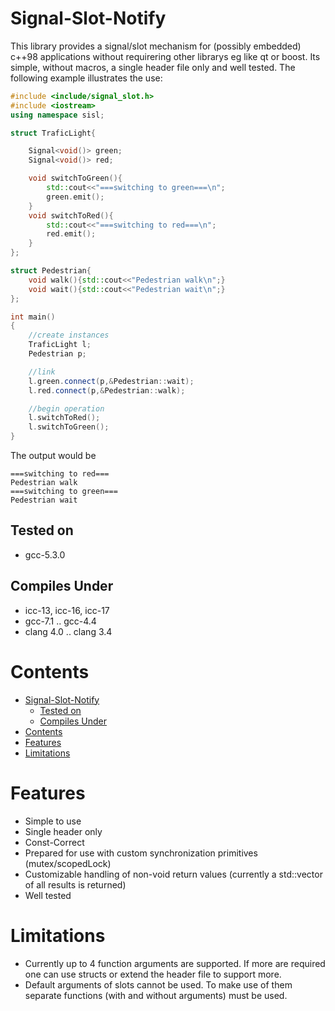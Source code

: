 # Signal-Slot-Notify

This library provides a signal/slot mechanism for (possibly embedded) c++98 applications without requirering other librarys eg like qt or boost. Its simple, without macros, a single header file only and well tested. The following example illustrates the use:

```cpp
#include <include/signal_slot.h>
#include <iostream>
using namespace sisl;

struct TraficLight{

    Signal<void()> green;
    Signal<void()> red;

    void switchToGreen(){
        std::cout<<"===switching to green===\n";
        green.emit();
    }
    void switchToRed(){
        std::cout<<"===switching to red===\n";
        red.emit();
    }
};

struct Pedestrian{
    void walk(){std::cout<<"Pedestrian walk\n";}
    void wait(){std::cout<<"Pedestrian wait\n";}
};

int main()
{
    //create instances
    TraficLight l;
    Pedestrian p;

    //link
    l.green.connect(p,&Pedestrian::wait);
    l.red.connect(p,&Pedestrian::walk);

    //begin operation
    l.switchToRed();
    l.switchToGreen();
}
```
The output would be
```
===switching to red===
Pedestrian walk
===switching to green===
Pedestrian wait
```
## Tested on
 - gcc-5.3.0

## Compiles Under
 - icc-13, icc-16, icc-17
 - gcc-7.1 .. gcc-4.4
 - clang 4.0 .. clang 3.4
 
# Contents
- [Signal-Slot-Notify](#units)
  - [Tested on](#tested-on)
  - [Compiles Under](#compiles-under)
- [Contents](#contents)
- [Features](#features)
- [Limitations](#limitations)

# Features
 - Simple to use
 - Single header only
 - Const-Correct
 - Prepared for use with custom synchronization primitives (mutex/scopedLock)
 - Customizable handling of non-void return values (currently a std::vector of all results is returned)
 - Well tested
 
# Limitations
 - Currently up to 4 function arguments are supported. If more are required one can use structs or extend the header file to support more. 
 - Default arguments of slots cannot be used. To make use of them separate functions (with and without arguments) must be used.

